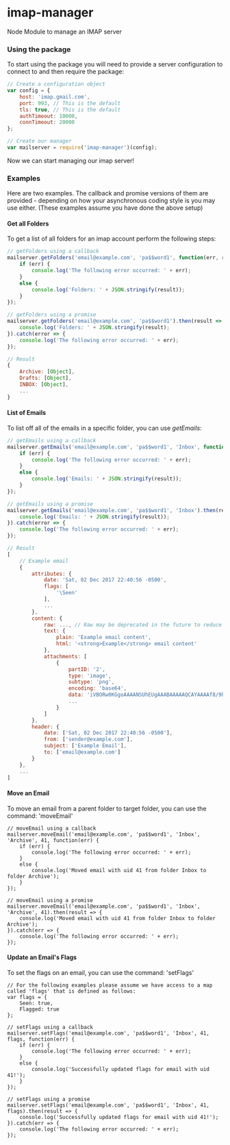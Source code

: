# imap-manager
Node Module to manage an IMAP server

### Using the package
To start using the package you will need to provide a server configuration to connect to and then require the package:

```js
// Create a configuration object
var config = {
    host: 'imap.gmail.com',
    port: 993, // This is the default
    tls: true, // This is the default
    authTimeout: 10000,
    connTimeout: 20000
};

// Create our manager
var mailserver = require('imap-manager')(config);
```

Now we can start managing our imap server!

### Examples
Here are two examples. The callback and promise versions of them are provided - depending on how your asynchronous coding style is you may use either.
(These examples assume you have done the above setup)

#### Get all Folders
To get a list of all folders for an imap account perform the following steps:

```js
// getFolders using a callback
mailserver.getFolders('email@example.com', 'pa$$word1', function(err, result) {
    if (err) {
        console.log('The following error occurred: ' + err);
    }
    else {
        console.log('Folders: ' + JSON.stringify(result));
    }
});

// getFolders using a promise
mailserver.getFolders('email@example.com', 'pa$$word1').then(result => {
    console.log('Folders: ' + JSON.stringify(result);
}).catch(error => {
    console.log('The following error occurred: ' + err);
});

// Result
{
    Archive: [Object],
    Drafts: [Object],
    INBOX: [Object],
    ...
}
```

#### List of Emails
To list off all of the emails in a specific folder, you can use *getEmails*:

```js
// getEmails using a callback
mailserver.getEmails('email@example.com', 'pa$$word1', 'Inbox', function(err, result) {
    if (err) {
        console.log('The following error occurred: ' + err);
    }
    else {
        console.log('Emails: ' + JSON.stringify(result));
    }
});

// getEmails using a promise
mailserver.getEmails('email@example.com', 'pa$$word1', 'Inbox').then(result => {
    console.log('Emails: ' + JSON.stringify(result));
}).catch(error => {
    console.log('The following error occurred: ' + err);
});

// Result
[
    // Example email
    {
        attributes: {
            date: 'Sat, 02 Dec 2017 22:40:56 -0500',
            flags: [
                '\Seen'
            ],
            ...
        },
        content: {
            raw: ..., // Raw may be deprecated in the future to reduce network usage
            text: {
                plain: 'Example email content',
                html: '<strong>Example</strong> email content'
            },
            attachments: [
                {
                    partID: '2',
                    type: 'image',
                    subtype: 'png',
                    encoding: 'base64',
                    data: 'iVBORw0KGgoAAAANSUhEUgAAABAAAAAQCAYAAAAf8/9hAAAAAXNSR0IArs4c6QAAAARnQU1BAACx%0Ajwv8YQUAAAAJcEhZcwAADsQAAA7EAZUrDhsAAAHKSURBVDhPpZO/axNhHIefa/ODXLxe2rRNYmLP%0AHFYoZFAQdHQRB0tdXDo6WBeLqODgJtKlIoUO/RNcVIogig7qIIolQYSKBNO0RIXYltJG0ySXH69v%0AvDM1tIKYB15uuOf7ed/P8Z4iJHRAl/P8bzoO2LPCs0cPSS285dSZMVY+pUm/T1JpKIyfn2AkkXAs%0Am10BqVSS21cu4PH5CPVqbFQUtjY3OTDQw7e6n7sP5h3TZleFm5MTnDxxhENxA78epPijgCW3UPfJ%0AgMwiy0sZx7RpC5ibucPxhEmwN0C90aBP7WLbqiKqFRY+ZKh1e5ieuuXYNm0VTh8dZiAUQvOrJNMr%0AhPt0wgFZ43sRq1bD5fLy6vUbvhQqeL2eXzOtE2SzWfJr6xRKFp/zq3KtcXAwQL+u4nZ1E9Q13qWX%0AMOLx1nCTVoBpmoyeG8cql/BJ4dhhg4+5VbL5DdxutxQFsaDG6NhZZ8KmrcLLF8+ZvTGJR5PfoN6g%0AKo/9dX0LRVEoli0U6Sxmlm35N82AP7l+7aoI9/jEyFBExAb7hRmLCHN/SER0VeRyOcfaYc+L1OTp%0Ak8fM379HubTNkGFw8dJlotGo83aHvwb8Kx3/Cx0GwE9hjclg65ielwAAAABJRU5ErkJggg==',
                    ...
                }
            ]
        },
        header: {
            date: ['Sat, 02 Dec 2017 22:40:56 -0500'],
            from: ['sender@example.com'],
            subject: ['Example Email'],
            to: ['email@example.com']
        }
    },
    ...
]
```

#### Move an Email
To move an email from a parent folder to target folder, you can use the command: 'moveEmail'

```
// moveEmail using a callback
mailserver.moveEmail('email@example.com', 'pa$$word1', 'Inbox', 'Archive', 41, function(err) {
    if (err) {
        console.log('The following error occurred: ' + err);
    }
    else {
        console.log('Moved email with uid 41 from folder Inbox to folder Archive');
    }
});

// moveEmail using a promise
mailserver.moveEmail('email@example.com', 'pa$$word1', 'Inbox', 'Archive', 41).then(result => {
    console.log('Moved email with uid 41 from folder Inbox to folder Archive');
}).catch(err => {
    console.log('The following error occurred: ' + err);
});
```

#### Update an Email's Flags
To set the flags on an email, you can use the command: 'setFlags'

```
// For the following examples please assume we have access to a map called 'flags' that is defined as follows:
var flags = {
    Seen: true,
    Flagged: true
};

// setFlags using a callback
mailserver.setFlags('email@example.com', 'pa$$word1', 'Inbox', 41, flags, function(err) {
    if (err) {
        console.log('The following error occurred: ' + err);
    }
    else {
        console.log('Successfully updated flags for email with uid 41!');
    }
});

// setFlags using a promise
mailserver.setFlags('email@example.com', 'pa$$word1', 'Inbox', 41, flags).then(result => {
    console.log('Successfully updated flags for email with uid 41!');
}).catch(err => {
    console.log('The following error occurred: ' + err);
});
```
